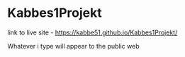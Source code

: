 # Kabbes1Projekt

link to live site - https://kabbe51.github.io/Kabbes1Projekt/

Whatever i type will appear to the public web
